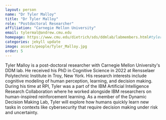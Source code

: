 ```yaml
---
layout: person
name: "Dr Tyler Malloy"
title: "Dr Tyler Malloy"
role: "Postdoctoral Researcher"
affiliation: "Carnegie Mellon University"
email: tylermal@andrew.cmu.edu
homepage: https://www.cmu.edu/dietrich/sds/ddmlab/labmembers.html#tyler
categories: jekyll update
image: assets/people/Tyler_Malloy.jpg
order: 5
---
```

Tyler Malloy is a post-doctoral researcher with Carnegie Mellon University's DDM lab. He received his PhD in Cognitive Science in 2022 at Rensselaer Polytechnic Institute in Troy, New York. His research interests include cognitive modeling of human perception, learning, and decision making. During his time at RPI, Tyler was a part of the IBM Artificial Intelligence Research Collaboration where he worked alongside IBM researchers on human-inspired reinforcement learning. As a member of the Dynamic Decision Making Lab, Tyler will explore how humans quickly learn new tasks in contexts like cybersecurity that require decision making under risk and uncertainty.